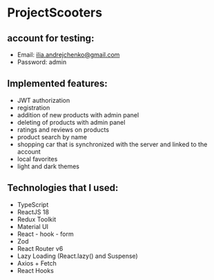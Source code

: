 # ProjectScooters

## account for testing:
* Email: ilia.andrejchenko@gmail.com 
* Password: admin


## Implemented features:

* JWT authorization
* registration
* addition of new products with admin panel
* deleting of products with admin panel
* ratings and reviews on products
* product search by name
* shopping car that is synchronized with the server and linked to the account
* local favorites
* light and dark themes


## Technologies that I used:

* TypeScript
* ReactJS 18
* Redux Toolkit
* Material UI
* React - hook - form
* Zod
* React Router v6
* Lazy Loading (React.lazy() and Suspense)
* Axios + Fetch
* React Hooks

